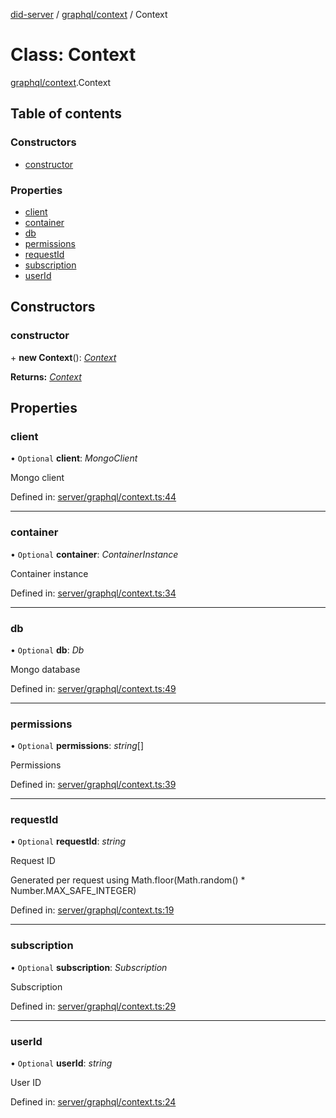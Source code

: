 [did-server](../README.md) / [graphql/context](../modules/graphql_context.md) / Context

# Class: Context

[graphql/context](../modules/graphql_context.md).Context

## Table of contents

### Constructors

- [constructor](graphql_context.context.md#constructor)

### Properties

- [client](graphql_context.context.md#client)
- [container](graphql_context.context.md#container)
- [db](graphql_context.context.md#db)
- [permissions](graphql_context.context.md#permissions)
- [requestId](graphql_context.context.md#requestid)
- [subscription](graphql_context.context.md#subscription)
- [userId](graphql_context.context.md#userid)

## Constructors

### constructor

\+ **new Context**(): [*Context*](graphql_context.context.md)

**Returns:** [*Context*](graphql_context.context.md)

## Properties

### client

• `Optional` **client**: *MongoClient*

Mongo client

Defined in: [server/graphql/context.ts:44](https://github.com/Puzzlepart/did/blob/ea0aea7b/server/graphql/context.ts#L44)

___

### container

• `Optional` **container**: *ContainerInstance*

Container instance

Defined in: [server/graphql/context.ts:34](https://github.com/Puzzlepart/did/blob/ea0aea7b/server/graphql/context.ts#L34)

___

### db

• `Optional` **db**: *Db*

Mongo database

Defined in: [server/graphql/context.ts:49](https://github.com/Puzzlepart/did/blob/ea0aea7b/server/graphql/context.ts#L49)

___

### permissions

• `Optional` **permissions**: *string*[]

Permissions

Defined in: [server/graphql/context.ts:39](https://github.com/Puzzlepart/did/blob/ea0aea7b/server/graphql/context.ts#L39)

___

### requestId

• `Optional` **requestId**: *string*

Request ID

Generated per request using Math.floor(Math.random() * Number.MAX_SAFE_INTEGER)

Defined in: [server/graphql/context.ts:19](https://github.com/Puzzlepart/did/blob/ea0aea7b/server/graphql/context.ts#L19)

___

### subscription

• `Optional` **subscription**: *Subscription*

Subscription

Defined in: [server/graphql/context.ts:29](https://github.com/Puzzlepart/did/blob/ea0aea7b/server/graphql/context.ts#L29)

___

### userId

• `Optional` **userId**: *string*

User ID

Defined in: [server/graphql/context.ts:24](https://github.com/Puzzlepart/did/blob/ea0aea7b/server/graphql/context.ts#L24)
